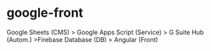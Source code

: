 # google-front
Google Sheets (CMS) > Google Apps Script (Service) > G Suite Hub (Autom.) >Firebase Database (DB) > Angular (Front) 

